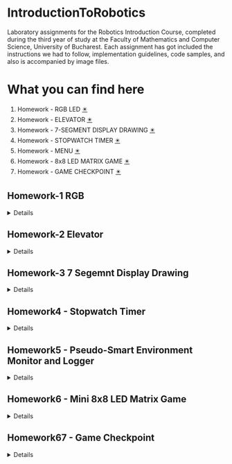 # IntroductionToRobotics

Laboratory assignments for the Robotics Introduction Course, completed during the third year of study at the Faculty of Mathematics and Computer Science, University of Bucharest. Each assignment has got included the instructions we had to follow, implementation guidelines, code samples, and also is accompanied by image files.

# What you can find here
1. Homework - RGB LED [✴️](#hmwk1) 
2. Homework - ELEVATOR [✴️](#hmwk2) 
3. Homework - 7-SEGMENT DISPLAY DRAWING [✴️](#hmwk3) 
4. Homework - STOPWATCH TIMER [✴️](#hmwk4)
5. Homework - MENU [✴️](#hmwk5)
6. Homework - 8x8 LED MATRIX GAME [✴️](#hmwk6)
7. Homework - GAME CHECKPOINT [✴️](#hmwk7)

<a name="hmwk1"></a>
## Homework-1 RGB

<details>
<p><b>Assignment details 🗞️</b></p> 
This assignment focuses on controlling each channel (Red, Green, and Blue) of  an  RGB  LED  using  individual  potentiometers.   By  the  end  of  this  task, we  will  gain  experience  in  interfacing  potentiometers  with  the  Arduino  and controlling RGB LEDs based on the analog readings. <br>
The main components we will use specifically for this task are an RGB led, 3 potentiometers, resistors and as many wires as needed. <br>

<b>Components:</b>
1. RGB LED 💡
2. 3 potentiometers 🟣
3. 3 220Ω resistors
4. wires as needed

<p><b>Electrical scheme</b></p>

<img src="https://github.com/nicoletaiova25/IntroductionToRobotics/assets/148574222/ce070ffa-b757-4207-b943-45da46103d37.png" width="400" height="500">

<br>
<p><b>Setup of the assignment 📷 </b></p>

<img src="https://github.com/nicoletaiova25/IntroductionToRobotics/assets/148574222/9b02530c-3707-450b-912f-c404d49e19cd.jpg" width="400" height="500">

<br>

 ### 🎞️ A video showcasting functionality of assignment: [Video](https://youtu.be/9celDTJKHCI)

 
 
 ### 💻 The code: [You can find it here](https://github.com/nicoletaiova25/IntroductionToRobotics/blob/main/Homework/Homework1-RGB.ino)
 
</details>

<a name="hmwk2"></a>
## Homework-2 Elevator
<details>
<p><b>Assignment details 🗞️</b></p> 
This assignment focuses on simulating a 3-floor elevator control system using LEDs, buttons, and a buzzer. <br>
Components 🧰:<br> 💡 4 LEDs, 3 for the floors and 1 for the operational state of the elevator <br>
               🔳 3 buttons, to call the elevator to the desired floor <br>
               🔉 1 buzzer, to let the individual know when the elevator has arrived, the doors are opening and closing <br>
               🪛 as many wires and resistors as needed <br>
<br>
 <b>Tehnical Task</b>
 <details>Design a control system that simulates a 3-floor elevator using the Arduino platform. Here are the specific requirements:<br>
     • LED Indicators: Each of the 3 LEDs should represent one of the 3 floors. The LED corresponding to the current floor should light up.
Additionally, another LED should represent the elevator’s operational state. It should blink when the elevator is moving and remain static when stationary. <br>
     • Buttons: Implement 3 buttons that represent the call buttons from the3 floors. When pressed, the elevator should simulate movement towardsthe floor after a short interval (2-3 seconds). <br>
     • Buzzer: The buzzer should sound briefly during the following scenarios: <br>
                    – Elevator arriving at the desired floor (something resembling a ”cling”). <br>
                    – Elevator doors closing and movement (pro tip: split them into 2 different sounds) <br>
     • State Change & Timers: If the elevator is already at the desired floor, pressing the button for that floor should have no effect. Otherwise, after a button press, the elevator should ”wait for the doors to close” and then ”move” to the corresponding floor. If the elevator is in movement, it should either do nothing or it should stack its decision (get to the first programmed floor, open the doors, wait, close them and then go to the next desired floor). <br>
    • Debounce: Remember to implement debounce for the buttons to avoid unintentional repeated button presses.</details>
<br>
<p><b>Setup of the assignment 📷 </b></p>

<img src="https://github.com/nicoletaiova25/IntroductionToRobotics/assets/148574222/0e9abe97-24fb-41d3-8fbf-baefbb4b64d0.jpg" width="400" height="500">

<img src="https://github.com/nicoletaiova25/IntroductionToRobotics/assets/148574222/eb3093d3-a9a3-4971-b545-1cdf62830541.jpg" width="400" height="500">

<br>

 ### 🎞️ A video showcasting functionality of assignment: [Video](https://youtube.com/shorts/g3ytp2m51iY?feature=share)

 <br>
 
 ### 💻 The code: [You can find it here](https://github.com/nicoletaiova25/IntroductionToRobotics/blob/main/Homework/homework2_elevator.ino)
 
</details>

<a name="hmwk3"></a>
## Homework-3 7 Segemnt Display Drawing

<details>
<p><b>Assignment details 🗞️</b></p> 
 <br>
This assingment requires using the joystick to control the position ofthe segment and ”drawing” on the display. The movement between segments should be natural, meaning they should jump from the current position only to neighbors, but without passing through ”walls”.
<b>Requirements</b><br>
The initial position should be on the DP. The current position always blinks (irrespective of the fact that the segment is on or off). Use the joystick to move from one position to neighbors (see table for corresponding movement). Short pressing the button toggles the segment state from ON to OFF or from OFF to ON. Long pressing the button resets the entire display by turning all the segments OFF and moving the current position to the decimal point.

 ![image](https://github.com/nicoletaiova25/IntroductionToRobotics/assets/148574222/d6dbb440-0643-4a47-8250-c6fb169df43b)



<br>
<p><b>Setup of the assignment 📷 </b></p>

<img src="https://github.com/nicoletaiova25/IntroductionToRobotics/assets/148574222/3e532aed-b1af-44e3-9ed3-c1b9fa0574dc.jpg" width="400" height="500">


<img src="https://github.com/nicoletaiova25/IntroductionToRobotics/assets/148574222/a34ed096-ab1a-4e5f-ac67-ffc2bad21598.jpg" width="400" height="500">


<br>

 ### 🎞️ A video showcasting functionality of assignment: [Video](https://youtube.com/shorts/xklG7r3SEkc?feature=share)

 <br>
 
 ### 💻 The code: [You can find it here](https://github.com/nicoletaiova25/IntroductionToRobotics/blob/main/Homework/homework3_7segmentDisplay.ino)
 
</details>

<a name="hmwk4"></a>
## Homework4 - Stopwatch Timer

<details>
<p><b>Assignment details 🗞️</b></p> 
<br>
Using the 4 digit 7 segment display and 3 buttons, this assigment requires implementing a stopwatch timer that counts in 10ths of a second and has a save lap functionality (similar to most basic stopwatch functions on most phones).<br>
Neccessary:  The starting value of the 4 digit 7 segment display shouldbe ”000.0”. The buttons should have the following functionalities:<br>
– Button 1: Start / pause.<br>
– Button 2: Reset (if in pause mode). Reset saved laps (if in lap viewing mode).<br>
– Button 3: Save lap (if in counting mode), cycle through last saved laps (up to 4 laps).<br><br>
<b>Rules of the workflow:</b><br>
1. Display shows ”000.0”. When pressing the Start button, the timer should start.<br>
2. During timer counter, each time you press the lap button, you should save that timer’s value in memory (not persistent, it is OK to be deleted upon reset), up to 4 laps (or more if you want); pressing the 5th time should override the 1st saved one. If you press the reset button while timer works, nothing happens. If you press the pause button, the timer stops. <br>
3. In Pause Mode, the lap flag button doesn’t work anymore. Pressing the reset button resets you to 000.0. <br>
4. After reset, you can now press the flag buttons to cycle through the lap times. Each time you press the flag button, it takes you to the next saved lap. Pressing it continuously should cycle you through it continuously. Pressing the reset button while in this state resets all your flags and takes the timer back to ”000.0”. <br><br>

<b>Components used</b> <br>
<li>
A 4-Digit 7-segment display 🖥️
3 buttons 🔲
Resistors and wires 🪛
A LED 💡
</li>
<br>
<br>
<p><b>Setup of the assignment 📷 </b></p>


<img src="https://github.com/nicoletaiova25/IntroductionToRobotics/assets/148574222/564de18a-074c-4d37-b686-74e0d2630dc4.jpg" width="400" height="500">

<br>

 ### 🎞️ A video showcasting functionality of assignment: [Video](https://youtu.be/IAuIUipVpyk?feature=shared)

 <br>
 
 ### 💻 The code: [You can find it here](https://github.com/nicoletaiova25/IntroductionToRobotics/blob/main/Homework/Homework4_4Digit7SegmentDisplay.ino)
 
</details>


<a name="hmwk5"></a>
## Homework5 - Pseudo-Smart Environment Monitor and Logger

<details>
<p><b>Assignment details 🗞️</b></p> 
<br>
Develop a ”Smart Environment Monitor and Logger” using Arduino. This system will utilize various sensors to gather environmental data, log this data into EEPROM, and provide both visual feedback via an RGB LED and user interaction through a Serial Menu.<br>
Neccessary:  Menu Structure   <br><br>
1. Sensor Settings
   1.1 Sensors Sampling Interval.
   1.2 Ultrasonic Alert Threshold. 
   1.3 LDR Alert Threshold. 
   1.4 Back // Return to main menu
2. Reset Logger Data
   2.1 Yes.
   2.2 No.
3. System Status
   3.1 Current Sensor Readings
   3.2 Current Sensor Settings
   3.3 Display Logged Data
   3.2 Back
4. RGB LED Control
   4.1 Manual Color Control
   4.2 LED: Toggle Automatic ON/OFF
   4.3 Back
 
<b>Components used</b> <br>
Ultrasonic Sensor (HC-SR04) <br>
LDR (Light-Dependent Resistor) aka Photocell aka Photoresistor aka Light Sensor <br>
Resistors and wires 🪛<br>
RGB LED💡<br>
<br>
<br>
<p><b>Setup of the assignment 📷 </b></p>

<img src="https://github.com/nicoletaiova25/IntroductionToRobotics/assets/148574222/f1bbf503-8ffb-4514-8281-b3e641b7a740.jpg" width="400" height="500">

<br>

 ### 🎞️ A video showcasting functionality of assignment: 🌠
[The video to see the LED](https://youtube.com/shorts/BZy-QLIXm08?feature=share)
[The video to see the Menu](https://youtu.be/dfeNue5wNA4)
I couldn't make it work with pausing the video in between so 2 videos it is 🌠

 <br>
 
 ### 💻 The code: [You can find it here](https://github.com/nicoletaiova25/IntroductionToRobotics/blob/main/Homework/Homework5_Menu.ino)
 
</details>

<a name="hmwk6"></a>
## Homework6 - Mini 8x8 LED Matrix Game

<details>
<p><b>Assignment details 🗞️</b></p> 
<br>
Develop a small game on the 8x8 matrix using Arduino. I chose to do a game Bomberman style, while following the requirements. Said requirements of the game must-have are: displaying three types of elements( a player that blinks slowly, a bomb that blinks faster than the player and walls that don't blink, but they are getting blown away. The walls are randomly generated on 50-75% of the matrix and the player is moving around with the help of the joystick and destroys the walls by planting bombs and detonating them.<br>
 
<b>Components used</b> <br>
Joystick 🕹️  <br>
8x8 LED Matrix  <br>
Resistors, capacitors and wires 🪛 <br>
LED💡 <br>
Buzzer 🔉

<br>
<b>Rules of the game: </b><br>
The matrix will firstly display a greeting image (HI!). To start the game user must press the joystick on time. The walls and the player will be displayed. Using the joystick, player can be moved around. To place the bomb, the joystick button needs to be pressed. To detonate the bomb the button is to be pressed again. Don't get startled by the sound, couldn't make it more bomb like, so it is what it is (also used a resistor of 10 ohms, the 110 one was suppressing the sound too much). 
After all the walls are destroyed user can see the score in the Serial Monitor, greetings image is again displayed and user can play again.
<br>
<p><b>Setup of the assignment 📷 </b></p>


<img src="https://github.com/nicoletaiova25/IntroductionToRobotics/assets/148574222/74fc714e-1d9c-413f-b2fc-f738a0b494ab.jpg" width="500" height="600">

<br>

 ### 🎞️ A video showcasting functionality of assignment: 🌠 [The video](https://youtu.be/A4NL7QThA4M) 🌠

 <br>
 
 ### 💻 The code: [You can find it here](https://github.com/nicoletaiova25/IntroductionToRobotics/blob/main/Homework/Homework7MatrixGame.ino)
 
</details>

<a name="hmwk7"></a>
## Homework67 - Game Checkpoint

<details>
 <p>Mind it is still a work in progress, good things take time 🌠 </p>
<p><b>Assignment details 🗞️</b></p> 
<br>

 1. Intro Message - When powered, a greeting message is shown on the LCD
 2. Menu - user can scroll using joystick through the options displayed and choose what they want<br>
    a. Start Game, the game is displayed on the matrix<br>
    b. Settings, with 3 options itself, set intensity to LCD, set intensity to matrix, return to menu<br>
    c. About - details, it displays the github of the creator (mine, obviously)<br>
 3. End Message -  it displays 'GAME OVER' and the score, goes back to menu
 4. During Gameplay - it displays the lives of the player and the time since the game began

<br>
<p><b>Setup of the assignment 📷 </b></p>
<img src="https://github.com/nicoletaiova25/IntroductionToRobotics/assets/148574222/f20ebd7f-653d-462d-adec-c74624af9f11).jpg" width="500" height="600">
<br>

 ### 🎞️ A video showcasting functionality of assignment: 🌠 [The video](https://youtu.be/rWYjC3Rg-bc?feature=shared) 🌠

### 🤡 Sometimes it connects to the universe and receives messages: [Blooper](https://youtube.com/shorts/nsyfeJaSUA4?feature=shared)
 <br>
 
 ### 💻 The code: [You can find it here](https://github.com/nicoletaiova25/IntroductionToRobotics/blob/main/Homework/homeworkCheckpoint.ino)

</details>
